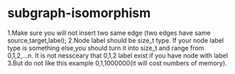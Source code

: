# subgraph-isomorphism

1.Make sure you will not insert two same edge (two edges have same source,target,label);
2.Node label should be size_t type. If your node label type is something else,you should turn it into size_t and range from 0,1,2,...n. It is not nessceary that  0,1,2 label exist if you have node with label 3.But do not like this example 0,1,1000000(it will cost numbers of memory).